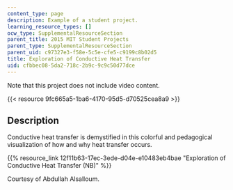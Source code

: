```yaml
---
content_type: page
description: Example of a student project.
learning_resource_types: []
ocw_type: SupplementalResourceSection
parent_title: 2015 MIT Student Projects
parent_type: SupplementalResourceSection
parent_uid: c97327e3-f58e-5c5e-cfe5-c9199c8b02d5
title: Exploration of Conductive Heat Transfer
uid: cfbbec08-5da2-718c-2b9c-9c9c50d77dce
---
```


Note that this project does not include video content.

{{< resource 9fc665a5-1ba6-4170-95d5-d70525cea8a9 >}}

Description
-----------

Conductive heat transfer is demystified in this colorful and pedagogical visualization of how and why heat transfer occurs.

{{% resource_link 12f11b63-17ec-3ede-d04e-e10483eb4bae "Exploration of Conductive Heat Transfer (NB)" %}}

Courtesy of Abdullah Alsalloum.